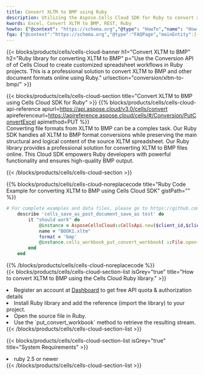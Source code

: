 ```yaml
---
title: Convert XLTM to BMP using Ruby 
description: Utilizing the Aspose.Cells Cloud SDK for Ruby to convert a XLTM format file to a BMP format file. 
kwords: Excel, Convert XLTM to BMP, REST, Ruby
howto: {"@context": "https://schema.org","@type": "HowTo","name": "How to convert XLTM to BMP using the Cells Cloud Ruby library.","description": "How to convert XLTM to BMP using the Cells Cloud Ruby library.","image": {"@type": "ImageObject"},"url": "/ruby/conversion/xltm-to-bmp/","step": [{ "@type": "HowToStep","name": "How to convert XLTM to BMP using the Cells Cloud Ruby library. step 1", "image": {"@type": "ImageObject",},"url": "/ruby/conversion/xltm-to-bmp/","text": "Register an account at <a href='https://dashboard.aspose.cloud/'>Dashboard</a> to get free API quota & authorization details",},{ "@type": "HowToStep","name": "How to convert XLTM to BMP using the Cells Cloud Ruby library. step 1", "image": {"@type": "ImageObject",},"url": "/ruby/conversion/xltm-to-bmp/","text": "Install Ruby library and add the reference (import the library) to your project.",},{ "@type": "HowToStep","name": "How to convert XLTM to BMP using the Cells Cloud Ruby library. step 1", "image": {"@type": "ImageObject",},"url": "/ruby/conversion/xltm-to-bmp/","text": "Open the source file in Ruby.",},{ "@type": "HowToStep","name": "How to convert XLTM to BMP using the Cells Cloud Ruby library. step 1", "image": {"@type": "ImageObject",},"url": "/ruby/conversion/xltm-to-bmp/","text": "Use the `put_convert_workbook` method to retrieve the resulting stream.",}, ],"supply": {"@type": "HowToSupply","name": "document"},"tool": [{"@type": "HowToTool","name": "RubyMine, Visual Studio Code, Aptana Studio, NetBeans"},{"@type": "HowToTool","name": "Aspose Cells"}],"totalTime": "PT6M"}
fqa: {"@context":"https://schema.org","@type":"FAQPage","mainEntity":[{"@type":"Question","name":"Why convert file formats in C# using REST API?","acceptedAnswer":{"@type":"Answer","text":"Documents are encoded in many ways, and some files may be incompatible with the software you use. To open and read such files, just convert them to appropriate file formats.<br/><ol><li>Install .NET SDK and add the reference (import the library) to your project.</li><li>Open the source file in C# using REST API.</li><li>Call the PutConvertWorkbookRequest() method, passing an output filename with required extension.</li><li>Get the result of conversion as a separate file.</li></ol>"}},{"@type":"Question","name":"What file formats can I convert with your C# library?","acceptedAnswer":{"@type":"Answer","text":"We support a variety of file formats for conversion using .NET library, including XLSX, Excel, xls , PDF, CSV, HTML, Markdown, XML, PNG, JPG, TIFF, Json, TXT and many more."}},{"@type":"Question","name":"What is the maximum allowed file size for conversion using this .NET library?","acceptedAnswer":{"@type":"Answer","text":"There are no file size limits for format conversions using .NET library."}}]}
---
```



{{< blocks/products/cells/cells-cloud-banner h1="Convert XLTM to BMP" h2="Ruby library for converting XLTM to BMP" p="Use the Conversion API of of Cells Cloud to create customized spreadsheet workflows in Ruby projects. This is a professional solution to convert XLTM to BMP and other document formats online using Ruby." urlsection="conversion/xltm-to-bmp/" >}}

{{< blocks/products/cells/cells-cloud-section  title="Convert XLTM to BMP using Cells Cloud SDK for Ruby" >}}
{{% blocks/products/cells/cells-cloud-api-reference  apiurl=https://api.aspose.cloud/v3.0/cells/convert  apireferenceurl=https://apireference.aspose.cloud/cells/#/Conversion/PutConvertExcel  apimethod=PUT %}}
<br/>
Converting file formats from XLTM to BMP can be a complex task. Our Ruby SDK handles all XLTM to BMP format conversions while preserving the main structural and logical content of the source XLTM spreadsheet. Our Ruby library provides a professional solution for converting XLTM to BMP files online. This Cloud SDK empowers Ruby developers with powerful functionality and ensures high-quality BMP output.

{{< /blocks/products/cells/cells-cloud-section >}}

{{% blocks/products/cells/cells-cloud-noreplacecode title="Ruby Code Example for converting XLTM to BMP using Cells Cloud SDK" gistPath="" %}}
 
```ruby
# For complete examples and data files, please go to https://github.com/aspose-cells-cloud/aspose-cells-cloud-ruby/
    describe 'cells_save_as_post_document_save_as test' do
        it "should work" do
            @instance = AsposeCellsCloud::CellsApi.new($client_id,$client_secret,"v3.0","https://api.aspose.cloud/")
            name = "BOOK1.xltm"
            format = 'bmp'
            @instance.cells_workbook_put_convert_workbook( ::File.open(File.expand_path("data/"+name),"r")  {|io| io.read(io.size) },{:format=>format})     
        end
    end
```
 
{{% /blocks/products/cells/cells-cloud-noreplacecode  %}}
<br/>
{{< blocks/products/cells/cells-cloud-section-list isGrey="true"  title="How to convert XLTM to BMP using the Cells Cloud Ruby library." >}}
<li>Register an account at <a href="https://dashboard.aspose.cloud/">Dashboard</a> to get free API quota & authorization details</li>
<li>Install Ruby library and add the reference (import the library) to your project.</li>
<li>Open the source file in Ruby.</li>
<li>Use the `put_convert_workbook` method to retrieve the resulting stream.</li>
{{< /blocks/products/cells/cells-cloud-section-list >}}

{{< blocks/products/cells/cells-cloud-section-list isGrey="true"  title="System Requirements" >}}
<li>ruby 2.5 or newer</li>
{{< /blocks/products/cells/cells-cloud-section-list >}}
